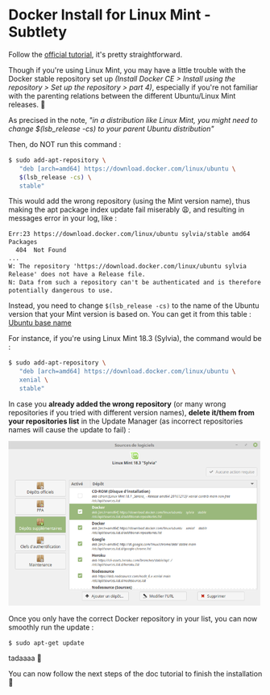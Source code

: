 # Docker Install for Linux Mint - Subtlety

Follow the [official tutorial](https://docs.docker.com/install/linux/docker-ce/ubuntu/), it's pretty straightforward.

Though if you're using Linux Mint, you may have a little trouble with the Docker stable repository set up
*(Install Docker CE > Install using the repository > Set up the repository > part 4)*,
especially if you're not familiar with the parenting relations between the different Ubuntu/Linux Mint releases. :penguin:

As precised in the note, *"in a distribution like Linux Mint, you might need to change $(lsb_release -cs) to your parent Ubuntu distribution"*

Then, do NOT run this command :
```bash
$ sudo add-apt-repository \
   "deb [arch=amd64] https://download.docker.com/linux/ubuntu \
   $(lsb_release -cs) \
   stable"
```
This would add the wrong repository (using the Mint version name), thus making the apt package index update fail miserably  :weary:, and resulting in messages error in your log, like :
```
Err:23 https://download.docker.com/linux/ubuntu sylvia/stable amd64 Packages
  404  Not Found
...
W: The repository 'https://download.docker.com/linux/ubuntu sylvia Release' does not have a Release file.
N: Data from such a repository can't be authenticated and is therefore potentially dangerous to use.
```

Instead, you need to change `$(lsb_release -cs)` to the name of the Ubuntu version that your Mint version is based on.
You can get it from this table : [Ubuntu base name](https://doc.ubuntu-fr.org/linux_mint#versionnage)

For instance, if you're using Linux Mint 18.3 (Sylvia), the command would be :
```bash
$ sudo add-apt-repository \
   "deb [arch=amd64] https://download.docker.com/linux/ubuntu \
   xenial \
   stable"
```

In case you **already added the wrong repository** (or many wrong repositories if you tried with different version names), **delete it/them from your repositories list** in the Update Manager (as incorrect repositories names will cause the update to fail) :

<img src="screenshots/repositories_list.png" width="500">

Once you only have the correct Docker repository in your list, you can now smoothly run the update :
```bash
$ sudo apt-get update
```
tadaaaa :tada:

You can now follow the next steps of the doc tutorial to finish the installation :whale:
